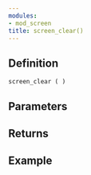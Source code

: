 ```yaml
---
modules:
- mod_screen
title: screen_clear()
---
```


## Definition

    screen_clear ( )

## Parameters

## Returns

## Example

```
```
